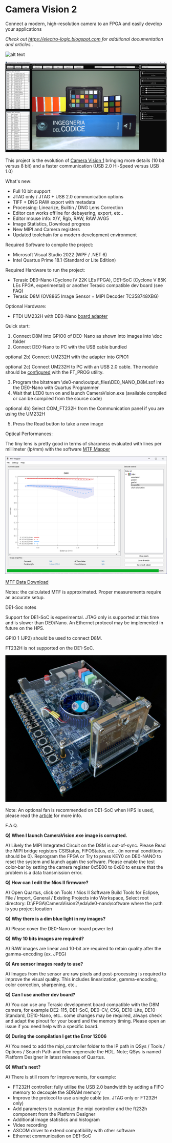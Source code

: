 # Camera Vision 2

Connect a modern, high-resolution camera to an FPGA and easily develop your applications

_Check out https://electro-logic.blogspot.com for additional documentation and articles.._

![alt text](docs/de0-nano_d8m_um232h.jpg)

![alt text](docs/camera_vision2_gui.png)

This project is the evolution of [Camera Vision 1](https://github.com/electro-logic/CameraVision) bringing more details (10 bit versus 8 bit) and a faster communication (USB 2.0 Hi-Speed versus USB 1.0) 

What's new:

- Full 10 bit support
- JTAG only / JTAG + USB 2.0 communication options
- TIFF + DNG RAW export with metadata
- Processing: Linearize, Builtin / DNG Lens Correction
- Editor can works offline for debayering, export, etc..
- Editor mouse info: X/Y, Rgb, RAW, RAW AVG5
- Image Statistics, Download progress
- New MIPI and Camera registers
- Updated toolchain for a modern development environment

Required Software to compile the project:

- Microsoft Visual Studio 2022 (WPF / .NET 6)
- Intel Quartus Prime 18.1 (Standard or Lite Edition)

Required Hardware to run the project:

- Terasic DE0-Nano (Cyclone IV 22K LEs FPGA), DE1-SoC (Cyclone V 85K LEs FPGA, experimental) or another Terasic compatible dev board (see FAQ)
- Terasic D8M (OV8865 Image Sensor + MIPI Decoder TC358748XBG)

Optional Hardware:

- FTDI UM232H with DE0-Nano [board adapter](https://electro-logic.blogspot.com/2014/03/fpga-comunicazione-ad-alta-velocita_99.html)

Quick start:

1) Connect D8M into GPIO0 of DE0-Nano as shown into images into \doc folder 
2) Connect DE0-Nano to PC with the USB cable bundled

optional 2b) Connect UM232H with the adapter into GPIO1

optional 2c) Connect UM232H to PC with an USB 2.0 cable. The module should be [configured](https://electro-logic.blogspot.com/2014/02/fpga-comunicazione-ad-alta-velocita_16.html) with the FT_PROG utility.

3) Program the bitstream \de0-nano\output_files\DE0_NANO_D8M.sof into the DE0-Nano with Quartus Programmer 
4) Wait that LED0 turn on and launch CameraVision.exe (available compiled or can be compiled from the source code)
   
optional 4b) Select COM_FT232H from the Communication panel if you are using the UM232H

5) Press the Read button to take a new image

Optical Performances:

The tiny lens is pretty good in terms of sharpness evaluated with lines per millimeter (lp/mm) with the software [MTF Mapper](https://sourceforge.net/projects/mtfmapper/)

![alt text](docs/d8m_mtf_mapper.png)

[MTF Data Download](docs/D8M_MTF.zip)

Notes: the calculated MTF is approximated. Proper measurements require an accurate setup. 

DE1-Soc notes

Support for DE1-SoC is experimental. JTAG only is supported at this time and is slower than DE0/Nano. An Ethernet protocol may be implemented in future on the HPS.

GPIO 1 (JP2) should be used to connect D8M.

FT232H is not supported on the DE1-SoC.

![alt text](docs/de1-soc_d8m.jpg)

Note: An optional fan is recommended on DE1-SoC when HPS is used, please read the [article](https://electro-logic.blogspot.com/2015/07/fpga-cyclone-v-soc-e-de1-soc.html) for more info.

F.A.Q.

**Q) When I launch CameraVision.exe image is corrupted.**

A) Likely the MIPI Integrated Circuit on the D8M is out-of-sync. Please Read the MIPI bridge registers CSIStatus, FIFOStatus, etc.. (in normal conditions should be 0). Reprogram the FPGA or Try to press KEY0 on DE0-NANO to reset the system and launch again the software. Please enable the test color-bar by setting the camera register 0x5E00 to 0x80 to ensure that the problem is a data transmission error.


**Q) How can I edit the Nios II firmware?**

A) Open Quartus, click on Tools / Nios II Software Build Tools for Eclipse, File / Import, General / Existing Projects into Workspace, Select root directory: D:\FPGA\CameraVision2\eda\de0-nano\software where the path is you project location


**Q) Why there is a dim blue light in my images?**

A) Please cover the DE0-Nano on-board power led 


**Q) Why 10 bits images are required?**

A) RAW images are linear and 10-bit are required to retain quality after the gamma-encoding (ex. JPEG) 


**Q) Are sensor images ready to use?**

A) Images from the sensor are raw pixels and post-processing is required to improve the visual quality. This includes linearization, gamma-encoding, color correction, sharpening, etc..


**Q) Can I use another dev board?**

A) You can use any Terasic development board compatible with the D8M camera, for example DE2-115, DE1-SoC, DE0-CV, C5G, DE10-Lite, DE10-Standard, DE10-Nano, etc.. some changes may be required, always check and adapt the pinout for your board and the memory timing. Please open an issue if you need help with a specific board.


**Q) During the compilation I get the Error 12006**

A) You need to add the mipi_controller folder to the IP path in QSys / Tools / Options / Search Path and then regenerate the HDL. Note; QSys is named Platform Designer in latest releases of Quartus.


**Q) What's next?**

A) There is still room for improvements, for example:
- FT232H controller: fully utilise the USB 2.0 bandwidth by adding a FIFO memory to decouple the SDRAM memory
- Improve the protocol to use a single cable (ex. JTAG only or FT232H only)
- Add parameters to customize the mipi controller and the ft232h component from the Platform Designer
- Additional image statistics and histogram
- Video recording
- ASCOM driver to extend compatibility with other software
- Ethernet communication on DE1-SoC